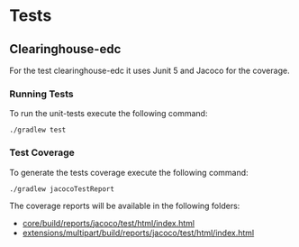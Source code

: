 # Tests


## Clearinghouse-edc

For the test clearinghouse-edc it uses Junit 5 and Jacoco for the coverage.

### Running Tests
To run the unit-tests execute the following command:

    ./gradlew test


### Test Coverage
To generate the tests coverage execute the following command:

    ./gradlew jacocoTestReport

The coverage reports will be available in the following folders:

- [core/build/reports/jacoco/test/html/index.html](./core/build/reports/jacoco/test/html/index.html)
- [extensions/multipart/build/reports/jacoco/test/html/index.html](./extensions/multipart/build/reports/jacoco/test/html/index.html)